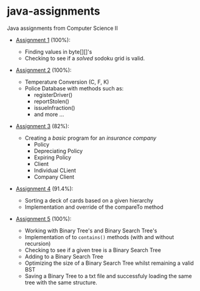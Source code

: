# java-assignments
Java assignments from Computer Science II

- [Assignment 1](https://github.com/karldamus/java-assignments/tree/main/assignment01) (100%):
  - Finding values in byte[][]'s
  - Checking to see if a *solved* sodoku grid is valid.

- [Assignment 2](https://github.com/karldamus/java-assignments/tree/main/assignment02) (100%):
  - Temperature Conversion (C, F, K)
  - Police Database with methods such as:
    - registerDriver()
    - reportStolen()
    - issueInfraction()
    - and more ...

- [Assignment 3](https://github.com/karldamus/java-assignments/tree/main/assignment03) (82%):
  - Creating a *basic* program for an *insurance company*
    - Policy
    - Depreciating Policy
    - Expiring Policy
    - Client
    - Individual CLient
    - Company Client

- [Assignment 4](https://github.com/karldamus/java-assignments/tree/main/assignment04) (91.4%):
  - Sorting a deck of cards based on a given hierarchy
  - Implementation and override of the compareTo method

- [Assignment 5](https://github.com/karldamus/java-assignments/tree/main/assignment05) (100%):
  - Working with Binary Tree's and Binary Search Tree's
  - Implementation of to `contains()` methods (with and without recursion)
  - Checking to see if a given tree is a Binary Search Tree
  - Adding to a Binary Search Tree
  - Optimizing the size of a Binary Search Tree whilst remaining a valid BST
  - Saving a Binary Tree to a txt file and successfuly loading the same tree with the same structure.
